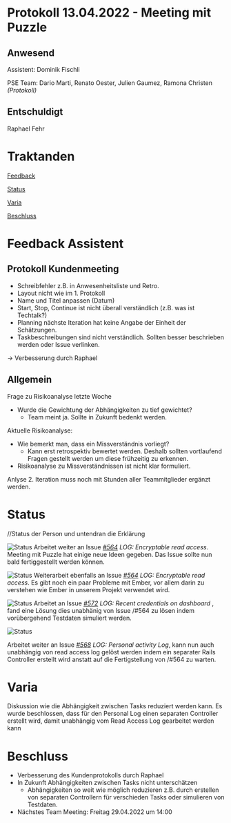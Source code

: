 # Protokoll 13.04.2022 - Meeting mit Puzzle

## Anwesend 
Assistent: Dominik Fischli

PSE Team: Dario Marti, Renato Oester, Julien Gaumez, Ramona Christen _(Protokoll)_
## Entschuldigt
Raphael Fehr
# Traktanden

[Feedback](#feedback-assistent) 

[Status](#status)

[Varia](#varia)

[Beschluss](#beschluss)

# Feedback Assistent

## Protokoll Kundenmeeting
* Schreibfehler z.B. in Anwesenheitsliste und Retro.
* Layout nicht wie im 1. Protokoll
* Name und Titel anpassen (Datum)
* Start, Stop, Continue ist nicht überall verständlich (z.B. was ist Techtalk?)
* Planning nächste Iteration hat keine Angabe der Einheit der Schätzungen.
* Taskbeschreibungen sind nicht verständlich. Sollten besser beschrieben werden oder Issue verlinken.


-> Verbesserung durch Raphael 
## Allgemein
Frage zu Risikoanalyse letzte Woche
* Wurde die Gewichtung der Abhängigkeiten zu tief gewichtet? 
  * Team meint ja. Sollte in Zukunft bedenkt werden.


Aktuelle Risikoanalyse: 
* Wie bemerkt man, dass ein Missverständnis vorliegt?
  * Kann erst retrospektiv bewertet werden. Deshalb sollten vortlaufend Fragen gestellt werden um diese frühzeitig zu erkennen.
* Risikoanalyse zu Missverständnissen ist nicht klar formuliert.


Anlyse 2. Iteration muss noch mit Stunden aller Teammitglieder ergänzt werden.

# Status
//Status der Person und untendran die Erklärung 

![Status](https://img.shields.io/badge/Ramona_Christen-green-green)
Arbeitet weiter an Issue _[#564](https://github.com/puzzle/cryptopus/issues/564) LOG: Encryptable read access_. Meeting mit Puzzle hat einige neue Ideen gegeben. Das Issue sollte nun bald fertiggestellt werden können.

![Status](https://img.shields.io/badge/Dario_Marti-green-green)
Weiterarbeit ebenfalls an Issue _[#564](https://github.com/puzzle/cryptopus/issues/564) LOG: Encryptable read access_. Es gibt noch ein paar Probleme mit Ember, vor allem darin zu verstehen wie Ember in unserem Projekt verwendet wird.

![Status](https://img.shields.io/badge/Renat_Oester-green-green)
Arbeitet an Issue _[#572](https://github.com/puzzle/cryptopus/issues/572) LOG: Recent credentials on dashboard_ , fand eine Lösung dies unabhänig von Issue /#564 zu lösen indem vorübergehend Testdaten simuliert werden.

![Status](https://img.shields.io/badge/Julien_Gaumez-green-green)

Arbeitet weiter an Issue _[#568](https://github.com/puzzle/cryptopus/issues/568) LOG: Personal activity Log_, kann nun auch unabhängig von read access log gelöst werden indem ein separater Rails Controller erstellt wird anstatt auf die Fertigstellung von /#564 zu warten.
# Varia 
Diskussion wie die Abhängigkeit zwischen Tasks reduziert werden kann. Es wurde beschlossen, dass für den Personal Log einen separaten Controller erstellt wird, damit unabhängig vom Read Access Log gearbeitet werden kann


# Beschluss 
* Verbesserung des Kundenprotokolls durch Raphael
* In Zukunft Abhängigkeiten zwischen Tasks nicht unterschätzen
  * Abhängigkeiten so weit wie möglich reduzieren z.B. durch erstellen von separaten Controllern für verschieden Tasks oder simulieren von Testdaten. 
* Nächstes Team Meeting: Freitag 29.04.2022 um 14:00

